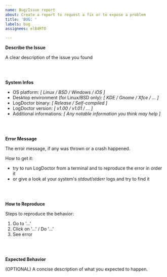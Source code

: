 ```yaml
---
name: Bug/Issue report
about: Create a report to request a fix or to expose a problem
title: 'BUG: '
labels: bug
assignees: elB4RTO

---
```


**Describe the Issue**

A clear description of the issue you found

<br/><br/>

**System Infos**

 - OS platform: *[ Linux / BSD / Windows / iOS ]*
 - Desktop environment (for Linux/BSD only): *[ KDE / Gnome / Xfce / ... ]*
 - LogDoctor binary: *[ Release / Self-compiled ]*
 - LogDoctor version: *[ v1.00 / v1.01 / ... ]*
 - Additional informations: *[ Any notable information you think may help ]*

<br/><br/>

**Error Message**

The error message, if any was thrown or a crash happened.

How to get it:
- try to run LogDoctor from a terminal and to reproduce the error in order it
- or give a look at your system's *stdout*/*stderr* logs and try to find it

<br/><br/>

**How to Reproduce**

Steps to reproduce the behavior:
1. Go to '...'
2. Click on '...'  /  Do '...'
3. See error

<br/><br/>

**Expected Behavior**

(OPTIONAL) A concise description of what you expected to happen.
